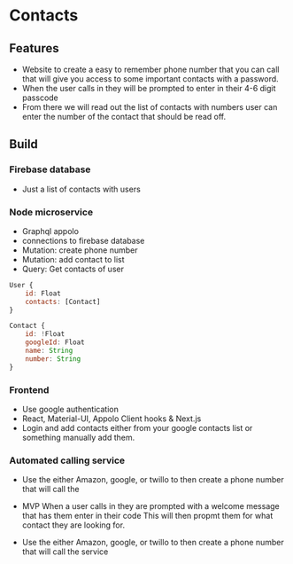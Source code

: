 # Contacts 

## Features

* Website to create a easy to remember phone number that you can call that will give you access to some important contacts with a password.
* When the user calls in they will be prompted to enter in their 4-6 digit passcode
* From there we will read out the list of contacts with numbers user can enter the number of the contact that should be read off.


## Build

### Firebase database
* Just a list of contacts with users 


### Node microservice
* Graphql appolo 
* connections to firebase database
* Mutation: create phone number
* Mutation: add contact to list 
* Query: Get contacts of user

```javascript
User {
	id: Float
	contacts: [Contact]
}

Contact {
	id: !Float
	googleId: Float
	name: String
	number: String
}
```

### Frontend
* Use google authentication
* React, Material-UI, Appolo Client hooks & Next.js
* Login and add contacts either from your google contacts list or something manually add them.


### Automated calling service
* Use the either Amazon, google, or twillo to then create a phone number that will call the 

* MVP
When a user calls in they are prompted with a welcome message that has them enter in their code
This will then propmt them for what contact they are looking for.
* Use the either Amazon, google, or twillo to then create a phone number that will call the service
